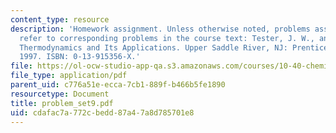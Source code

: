 ```yaml
---
content_type: resource
description: 'Homework assignment. Unless otherwise noted, problems assigned by number
  refer to corresponding problems in the course text: Tester, J. W., and Modell, Michael.
  Thermodynamics and Its Applications. Upper Saddle River, NJ: Prentice Hall PTR,
  1997. ISBN: 0-13-915356-X.'
file: https://ol-ocw-studio-app-qa.s3.amazonaws.com/courses/10-40-chemical-engineering-thermodynamics-fall-2003/cdafac7a772cbedd87a47a8d785701e8_problem_set9.pdf
file_type: application/pdf
parent_uid: c776a51e-ecca-7cb1-889f-b466b5fe1890
resourcetype: Document
title: problem_set9.pdf
uid: cdafac7a-772c-bedd-87a4-7a8d785701e8
---
```

